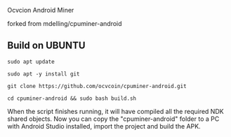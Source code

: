 Ocvcion Android Miner

forked from mdelling/cpuminer-android



Build on UBUNTU
----------------


```
sudo apt update

sudo apt -y install git

git clone https://github.com/ocvcoin/cpuminer-android.git

cd cpuminer-android && sudo bash build.sh

```

When the script finishes running, it will have compiled all the required NDK shared objects. Now you can copy the "cpuminer-android" folder to a PC with Android Studio installed, import the project and build the APK.
